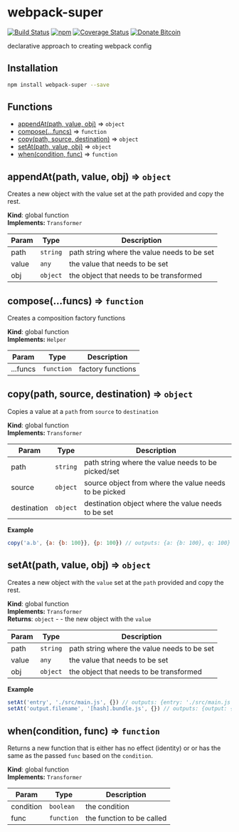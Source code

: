 # webpack-super
[![Build Status](https://travis-ci.org/tusharmath/webpack-super.svg?branch=master)](https://travis-ci.org/tusharmath/webpack-super)
[![npm](https://img.shields.io/npm/v/webpack-super.svg)](https://www.npmjs.com/package/webpack-super)
[![Coverage Status](https://coveralls.io/repos/github/tusharmath/webpack-super/badge.svg)](https://coveralls.io/github/tusharmath/webpack-super)
[![Donate Bitcoin](https://img.shields.io/badge/donate-bitcoin-green.svg)](https://www.coinbase.com/tusharmath)

declarative approach to creating webpack config

## Installation

```bash
npm install webpack-super --save
```

## Functions

* [appendAt(path, value, obj)](#appendAt) ⇒ <code>object</code>
* [compose(...funcs)](#compose) ⇒ <code>function</code>
* [copy(path, source, destination)](#copy) ⇒ <code>object</code>
* [setAt(path, value, obj)](#setAt) ⇒ <code>object</code>
* [when(condition, func)](#when) ⇒ <code>function</code>

<a name="appendAt"></a>

## appendAt(path, value, obj) ⇒ <code>object</code>
Creates a new object with the value set at the path provided and copy the rest.

**Kind**: global function  
**Implements:** <code>Transformer</code>  

| Param | Type | Description |
| --- | --- | --- |
| path | <code>string</code> | path string where the value needs to be set |
| value | <code>any</code> | the value that needs to be set |
| obj | <code>object</code> | the object that needs to be transformed |

<a name="compose"></a>

## compose(...funcs) ⇒ <code>function</code>
Creates a composition factory functions

**Kind**: global function  
**Implements:** <code>Helper</code>  

| Param | Type | Description |
| --- | --- | --- |
| ...funcs | <code>function</code> | factory functions |

<a name="copy"></a>

## copy(path, source, destination) ⇒ <code>object</code>
Copies a value at a `path` from `source` to `destination`

**Kind**: global function  
**Implements:** <code>Transformer</code>  

| Param | Type | Description |
| --- | --- | --- |
| path | <code>string</code> | path string where the value needs to be picked/set |
| source | <code>object</code> | source object from where the value needs to be picked |
| destination | <code>object</code> | destination object where the value needs to be set |

**Example**  
```js
copy('a.b', {a: {b: 100}}, {p: 100}) // outputs: {a: {b: 100}, q: 100}
```
<a name="setAt"></a>

## setAt(path, value, obj) ⇒ <code>object</code>
Creates a new object with the `value` set at the `path` provided and copy the rest.

**Kind**: global function  
**Implements:** <code>Transformer</code>  
**Returns**: <code>object</code> - - the new object with the `value`  

| Param | Type | Description |
| --- | --- | --- |
| path | <code>string</code> | path string where the value needs to be set |
| value | <code>any</code> | the value that needs to be set |
| obj | <code>object</code> | the object that needs to be transformed |

**Example**  
```js
setAt('entry', './src/main.js', {}) // outputs: {entry: './src/main.js'}
setAt('output.filename', '[hash].bundle.js', {}) // outputs: {output: {filename: '[hash].bundle.js'}}
```
<a name="when"></a>

## when(condition, func) ⇒ <code>function</code>
Returns a new function that is either has no effect (identity) or
or has the same as the passed `func` based on the `condition`.

**Kind**: global function  
**Implements:** <code>Transformer</code>  

| Param | Type | Description |
| --- | --- | --- |
| condition | <code>boolean</code> | the condition |
| func | <code>function</code> | the function to be called |

